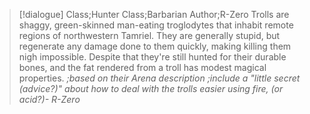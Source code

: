 >[!dialogue] Class;Hunter Class;Barbarian Author;R-Zero
>Trolls are shaggy, green-skinned man-eating troglodytes that inhabit remote regions of northwestern Tamriel. They are generally stupid, but regenerate any damage done to them quickly, making killing them nigh impossible. Despite that they're still hunted for their durable bones, and the fat rendered from a troll has modest magical properties.
>*;based on their Arena description*
>*;include a "little secret (advice?)" about how to deal with the trolls easier using fire, (or acid?)- R-Zero*